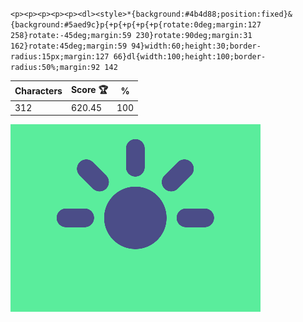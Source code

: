 `<p><p><p><p><p><dl><style>*{background:#4b4d88;position:fixed}&{background:#5aed9c}p{+p{+p{+p{+p{rotate:0deg;margin:127 258}rotate:-45deg;margin:59 230}rotate:90deg;margin:31 162}rotate:45deg;margin:59 94}width:60;height:30;border-radius:15px;margin:127 66}dl{width:100;height:100;border-radius:50%;margin:92 142`

| Characters | Score 🏆 | %   |
| ---------- | -------- | --- |
| 312        | 620.45   | 100 |

![](/2025/Jan2025/30/20250130.png)
